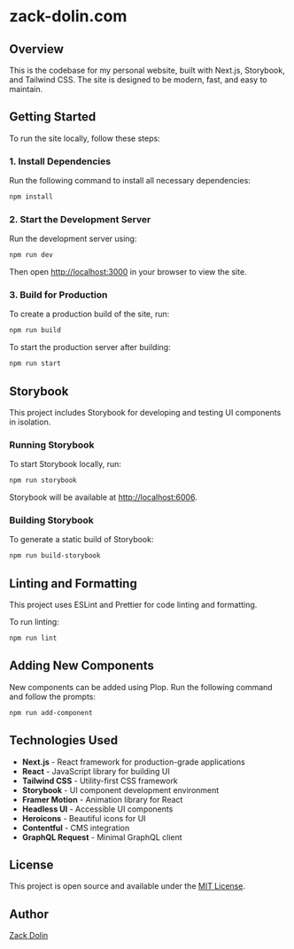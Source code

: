 # zack-dolin.com

## Overview

This is the codebase for my personal website, built with Next.js, Storybook, and Tailwind CSS. The site is designed to be modern, fast, and easy to maintain.

## Getting Started

To run the site locally, follow these steps:

### 1. Install Dependencies

Run the following command to install all necessary dependencies:

```bash
npm install
```

### 2. Start the Development Server

Run the development server using:

```bash
npm run dev
```

Then open [http://localhost:3000](http://localhost:3000) in your browser to view the site.

### 3. Build for Production

To create a production build of the site, run:

```bash
npm run build
```

To start the production server after building:

```bash
npm run start
```

## Storybook

This project includes Storybook for developing and testing UI components in isolation.

### Running Storybook

To start Storybook locally, run:

```bash
npm run storybook
```

Storybook will be available at [http://localhost:6006](http://localhost:6006).

### Building Storybook

To generate a static build of Storybook:

```bash
npm run build-storybook
```

## Linting and Formatting

This project uses ESLint and Prettier for code linting and formatting.

To run linting:

```bash
npm run lint
```

## Adding New Components

New components can be added using Plop. Run the following command and follow the prompts:

```bash
npm run add-component
```

## Technologies Used

- **Next.js** - React framework for production-grade applications
- **React** - JavaScript library for building UI
- **Tailwind CSS** - Utility-first CSS framework
- **Storybook** - UI component development environment
- **Framer Motion** - Animation library for React
- **Headless UI** - Accessible UI components
- **Heroicons** - Beautiful icons for UI
- **Contentful** - CMS integration
- **GraphQL Request** - Minimal GraphQL client

## License

This project is open source and available under the [MIT License](LICENSE).

## Author

[Zack Dolin](https://zackdolin.com/)